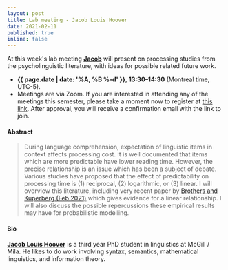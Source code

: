 ```yaml
---
layout: post
title: Lab meeting - Jacob Louis Hoover
date: 2021-02-11
published: true
inline: false 
---
```


At this week's lab meeting [**Jacob**](/people/hoover.jacob.louis) will present on processing studies from the psycholinguistic literature, with ideas for possible related future work. 

- **{{ page.date | date: '%A, %B %-d' }}**, **13:30–14:30** (Montreal time, UTC-5).
- Meetings are via Zoom. If you are interested in attending any of the meetings
  this semester, please take a moment now to register at [this
  link](https://umontreal.zoom.us/meeting/register/tJItdu6rrj4vH9JbKXKlNpMbPPm8IUJdWP7Q).
  After approval, you will receive a confirmation email with the link to join.

#### Abstract

<blockquote>During language comprehension, expectation of linguistic items in context affects processing cost.  It is well documented that items which are more predictable have lower reading time.  However, the precise relationship is an issue which has been a subject of debate.  Various studies have proposed that the effect of predictability on processing time is (1) reciprocal, (2) logarithmic, or (3) linear. I will overview this literature, including very recent paper by <a href="https://doi.org/10.1016/j.jml.2020.104174" target="_blank">Brothers and Kuperberg (Feb 2021)</a> which gives evidence for a linear relationship. I will also discuss the possible repercussions these empirical results may have for probabilistic modelling.
</blockquote>

#### Bio

[**Jacob Louis Hoover**](/people/hoover.jacob.louis) is a third year PhD student in linguistics at McGill / Mila.  He likes to do work involving syntax, semantics, mathematical linguistics, and information theory.
